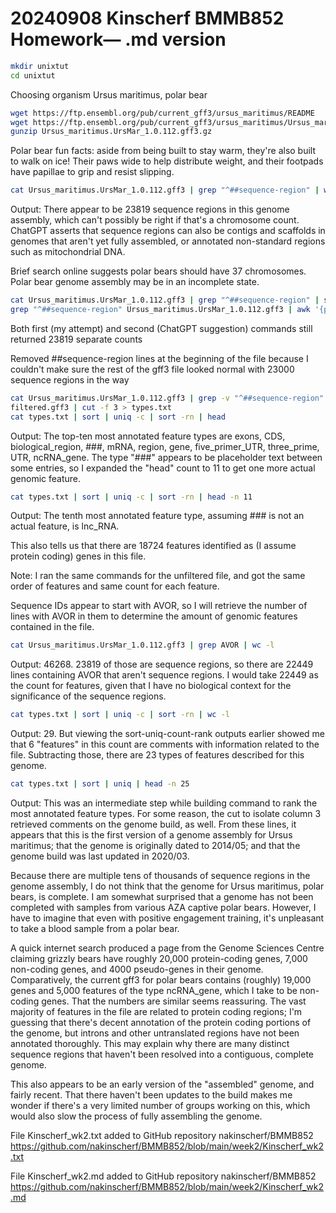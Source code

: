 # 20240908 Kinscherf BMMB852 Homework— .md version

```bash
mkdir unixtut
cd unixtut
```

Choosing organism Ursus maritimus, polar bear

```bash
wget https://ftp.ensembl.org/pub/current_gff3/ursus_maritimus/README
wget https://ftp.ensembl.org/pub/current_gff3/ursus_maritimus/Ursus_maritimus.UrsMar_1.0.112.gff3.gz
gunzip Ursus_maritimus.UrsMar_1.0.112.gff3.gz 
```

Polar bear fun facts: aside from being built to stay warm, they're also built to walk on ice! Their paws wide to help distribute weight, and their footpads have papillae to grip and resist slipping.

```bash
cat Ursus_maritimus.UrsMar_1.0.112.gff3 | grep "^##sequence-region" | wc -l
```

Output: There appear to be 23819 sequence regions in this genome assembly, which can't possibly be right if that's a chromosome count. ChatGPT asserts that sequence regions can also be contigs and scaffolds in genomes that aren't yet fully assembled, or annotated non-standard regions such as mitochondrial DNA.

Brief search online suggests polar bears should have 37 chromosomes. Polar bear genome assembly may be in an incomplete state.

```bash
cat Ursus_maritimus.UrsMar_1.0.112.gff3 | grep "^##sequence-region" | sort-uniq-count-rank | wc -l
grep "^##sequence-region" Ursus_maritimus.UrsMar_1.0.112.gff3 | awk '{print $2}' | sort | uniq | wc -l
```
Both first (my attempt) and second (ChatGPT suggestion) commands still returned 23819 separate counts

Removed ##sequence-region lines at the beginning of the file because I couldn't make sure the rest of the gff3 file looked normal with 23000 sequence regions in the way

```bash
cat Ursus_maritimus.UrsMar_1.0.112.gff3 | grep -v "^##sequence-region" > filtered.gff3
filtered.gff3 | cut -f 3 > types.txt
cat types.txt | sort | uniq -c | sort -rn | head
```
Output: The top-ten most annotated feature types are exons, CDS, biological_region, ###, mRNA, region, gene, five_primer_UTR, three_prime, UTR, ncRNA_gene. The type "###" appears to be placeholder text between some entries, so I expanded the "head" count to 11 to get one more actual genomic feature.

```bash
cat types.txt | sort | uniq -c | sort -rn | head -n 11
```
Output: The tenth most annotated feature type, assuming ### is not an actual feature, is lnc_RNA.

This also tells us that there are 18724 features identified as (I assume protein coding) genes in this file.

Note: I ran the same commands for the unfiltered file, and got the same order of features and same count for each feature.

Sequence IDs appear to start with AVOR, so I will retrieve the number of lines with AVOR in them to determine the amount of genomic features contained in the file.

```bash
cat Ursus_maritimus.UrsMar_1.0.112.gff3 | grep AVOR | wc -l
```
Output: 46268. 23819 of those are sequence regions, so there are 22449 lines containing AVOR that aren't sequence regions. I would take 22449 as the count for features, given that I have no biological context for the significance of the sequence regions.

```bash
cat types.txt | sort | uniq -c | sort -rn | wc -l
```
Output: 29. But viewing the sort-uniq-count-rank outputs earlier showed me that 6 "features" in this count are comments with information related to the file. Subtracting those, there are 23 types of features described for this genome.

```bash
cat types.txt | sort | uniq | head -n 25
```
Output: This was an intermediate step while building command to rank the most annotated feature types. For some reason, the cut to isolate column 3 retrieved comments on the genome build, as well. From these lines, it appears that this is the first version of a genome assembly for Ursus maritimus; that the genome is originally dated to 2014/05; and that the genome build was last updated in 2020/03.

Because there are multiple tens of thousands of sequence regions in the genome assembly, I do not think that the genome for Ursus maritimus, polar bears, is complete. I am somewhat surprised that a genome has not been completed with samples from various AZA captive polar bears. However, I have to imagine that even with positive engagement training, it's unpleasant to take a blood sample from a polar bear.

A quick internet search produced a page from the Genome Sciences Centre claiming grizzly bears have roughly 20,000 protein-coding genes, 7,000 non-coding genes, and 4000 pseudo-genes in their genome. Comparatively, the current gff3 for polar bears contains (roughly) 19,000 genes and 5,000 features of the type ncRNA_gene, which I take to be non-coding genes. That the numbers are similar seems reassuring. The vast majority of features in the file are related to protein coding regions; I'm guessing that there's decent annotation of the protein coding portions of the genome, but introns and other untranslated regions have not been annotated thoroughly. This may explain why there are many distinct sequence regions that haven't been resolved into a contiguous, complete genome.

This also appears to be an early version of the "assembled" genome, and fairly recent. That there haven't been updates to the build makes me wonder if there's a very limited number of groups working on this, which would also slow the process of fully assembling the genome.

File Kinscherf_wk2.txt added to GitHub repository nakinscherf/BMMB852
https://github.com/nakinscherf/BMMB852/blob/main/week2/Kinscherf_wk2.txt

File Kinscherf_wk2.md added to GitHub repository nakinscherf/BMMB852
https://github.com/nakinscherf/BMMB852/blob/main/week2/Kinscherf_wk2.md
